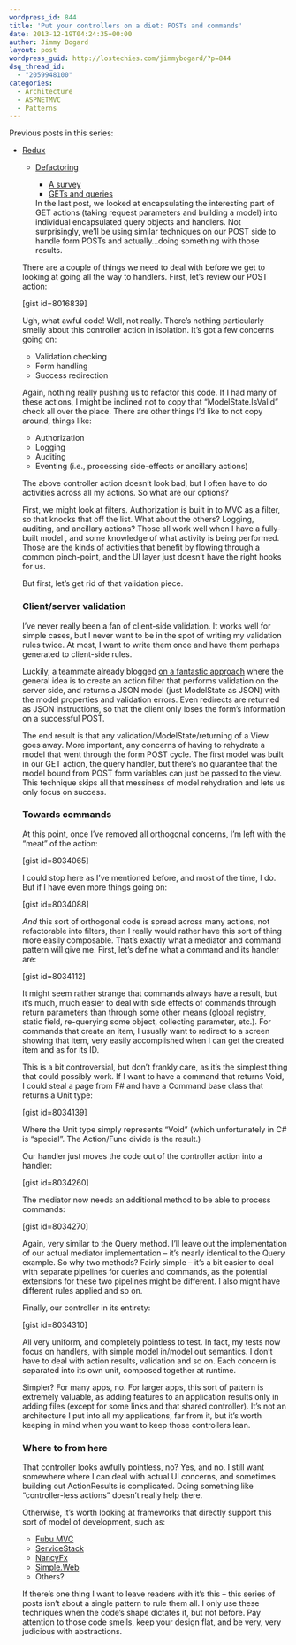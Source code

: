 ```yaml
---
wordpress_id: 844
title: 'Put your controllers on a diet: POSTs and commands'
date: 2013-12-19T04:24:35+00:00
author: Jimmy Bogard
layout: post
wordpress_guid: http://lostechies.com/jimmybogard/?p=844
dsq_thread_id:
  - "2059948100"
categories:
  - Architecture
  - ASPNETMVC
  - Patterns
---
```

Previous posts in this series: 

  * [Redux](http://lostechies.com/jimmybogard/2013/10/10/put-your-controllers-on-a-diet-redux/) 
      * [Defactoring](http://lostechies.com/jimmybogard/2013/10/22/put-your-controllers-on-a-diet-defactoring/) 
          * [A survey](http://lostechies.com/jimmybogard/2013/10/23/put-your-controllers-on-a-diet-a-survey/)
          * [GETs and queries](http://lostechies.com/jimmybogard/2013/10/29/put-your-controllers-on-a-diet-gets-and-queries/)</ul> 
        In the last post, we looked at encapsulating the interesting part of GET actions (taking request parameters and building a model) into individual encapsulated query objects and handlers. Not surprisingly, we’ll be using similar techniques on our POST side to handle form POSTs and actually…doing something with those results.
        
        There are a couple of things we need to deal with before we get to looking at going all the way to handlers. First, let’s review our POST action:
        
        [gist id=8016839]
        
        Ugh, what awful code! Well, not really. There’s nothing particularly smelly about this controller action in isolation. It’s got a few concerns going on:
        
          * Validation checking
          * Form handling
          * Success redirection
        
        Again, nothing really pushing us to refactor this code. If I had many of these actions, I might be inclined not to copy that “ModelState.IsValid” check all over the place. There are other things I’d like to not copy around, things like:
        
          * Authorization
          * Logging
          * Auditing
          * Eventing (i.e., processing side-effects or ancillary actions)
        
        The above controller action doesn’t look bad, but I often have to do activities across all my actions. So what are our options?
        
        First, we might look at filters. Authorization is built in to MVC as a filter, so that knocks that off the list. What about the others? Logging, auditing, and ancillary actions? Those all work well when I have a fully-built model , and some knowledge of what activity is being performed. Those are the kinds of activities that benefit by flowing through a common pinch-point, and the UI layer just doesn’t have the right hooks for us.
        
        But first, let’s get rid of that validation piece.
        
        ### 
        
        ### Client/server validation
        
        I’ve never really been a fan of client-side validation. It works well for simple cases, but I never want to be in the spot of writing my validation rules twice. At most, I want to write them once and have them perhaps generated to client-side rules.
        
        Luckily, a teammate already blogged [on a fantastic approach](http://timgthomas.com/2013/09/simplify-client-side-validation-by-adding-a-server/) where the general idea is to create an action filter that performs validation on the server side, and returns a JSON model (just ModelState as JSON) with the model properties and validation errors. Even redirects are returned as JSON instructions, so that the client only loses the form’s information on a successful POST.
        
        The end result is that any validation/ModelState/returning of a View goes away. More important, any concerns of having to rehydrate a model that went through the form POST cycle. The first model was built in our GET action, the query handler, but there’s no guarantee that the model bound from POST form variables can just be passed to the view. This technique skips all that messiness of model rehydration and lets us only focus on success.
        
        ### 
        
        ### Towards commands
        
        At this point, once I’ve removed all orthogonal concerns, I’m left with the “meat” of the action:
        
        [gist id=8034065]
        
        I could stop here as I’ve mentioned before, and most of the time, I do. But if I have even more things going on:
        
        [gist id=8034088]
        
        _And_ this sort of orthogonal code is spread across many actions, not refactorable into filters, then I really would rather have this sort of thing more easily composable. That’s exactly what a mediator and command pattern will give me. First, let’s define what a command and its handler are:
        
        [gist id=8034112]
        
        It might seem rather strange that commands always have a result, but it’s much, much easier to deal with side effects of commands through return parameters than through some other means (global registry, static field, re-querying some object, collecting parameter, etc.). For commands that create an item, I usually want to redirect to a screen showing that item, very easily accomplished when I can get the created item and as for its ID.
        
        This is a bit controversial, but don’t frankly care, as it’s the simplest thing that could possibly work. If I want to have a command that returns Void, I could steal a page from F# and have a Command base class that returns a Unit type:
        
        [gist id=8034139]
        
        Where the Unit type simply represents “Void” (which unfortunately in C# is “special”. The Action/Func divide is the result.)
        
        Our handler just moves the code out of the controller action into a handler:
        
        [gist id=8034260]
        
        The mediator now needs an additional method to be able to process commands:
        
        [gist id=8034270]
        
        Again, very similar to the Query method. I’ll leave out the implementation of our actual mediator implementation – it’s nearly identical to the Query example. So why two methods? Fairly simple – it’s a bit easier to deal with separate pipelines for queries and commands, as the potential extensions for these two pipelines might be different. I also might have different rules applied and so on.
        
        Finally, our controller in its entirety:
        
        [gist id=8034310]
        
        All very uniform, and completely pointless to test. In fact, my tests now focus on handlers, with simple model in/model out semantics. I don’t have to deal with action results, validation and so on. Each concern is separated into its own unit, composed together at runtime.
        
        Simpler? For many apps, no. For larger apps, this sort of pattern is extremely valuable, as adding features to an application results only in adding files (except for some links and that shared controller). It’s not an architecture I put into all my applications, far from it, but it’s worth keeping in mind when you want to keep those controllers lean.
        
        ### Where to from here
        
        That controller looks awfully pointless, no? Yes, and no. I still want somewhere where I can deal with actual UI concerns, and sometimes building out ActionResults is complicated. Doing something like “controller-less actions” doesn’t really help there.
        
        Otherwise, it’s worth looking at frameworks that directly support this sort of model of development, such as:
        
          * [Fubu MVC](http://mvc.fubu-project.org/)
          * [ServiceStack](https://servicestack.net/)
          * [NancyFx](http://nancyfx.org/)
          * [Simple.Web](https://github.com/markrendle/Simple.Web)
          * Others?
        
        If there’s one thing I want to leave readers with it’s this – this series of posts isn’t about a single pattern to rule them all. I only use these techniques when the code’s shape dictates it, but not before. Pay attention to those code smells, keep your design flat, and be very, very judicious with abstractions.